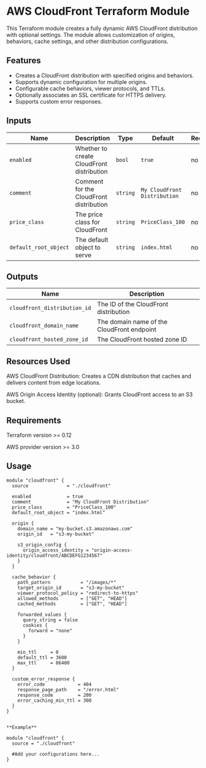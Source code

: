 # AWS CloudFront Terraform Module

This Terraform module creates a fully dynamic AWS CloudFront distribution with optional settings. The module allows customization of origins, behaviors, cache settings, and other distribution configurations.

## Features

- Creates a CloudFront distribution with specified origins and behaviors.
- Supports dynamic configuration for multiple origins.
- Configurable cache behaviors, viewer protocols, and TTLs.
- Optionally associates an SSL certificate for HTTPS delivery.
- Supports custom error responses.


## Inputs

| Name                 | Description                                | Type    | Default                     | Required |
|----------------------|--------------------------------------------|---------|-----------------------------|----------|
| `enabled`            | Whether to create CloudFront distribution  | `bool`  | `true`                      |  no      |
| `comment`            | Comment for the CloudFront distribution    | `string`| `My CloudFront Distribution`|  no      |
| `price_class`        | The price class for CloudFront             | `string`| `PriceClass_100`            |  no      |
| `default_root_object`| The default object to serve                | `string`| `index.html`                |  no      |



## Outputs

| Name                          | Description                                    |
|-------------------------------|------------------------------------------------|
| `cloudfront_distribution_id`  | The ID of the CloudFront distribution          |
| `cloudfront_domain_name`      | The domain name of the CloudFront endpoint     |
| `cloudfront_hosted_zone_id`   | The CloudFront hosted zone ID                  |



## Resources Used

AWS CloudFront Distribution: Creates a CDN distribution that caches and delivers content from edge locations.

AWS Origin Access Identity (optional): Grants CloudFront access to an S3 bucket.


## Requirements

Terraform version >= 0.12

AWS provider version >= 3.0


## Usage

```hcl
module "cloudfront" {
  source              = "./cloudfront"
  
  enabled             = true
  comment             = "My CloudFront Distribution"
  price_class         = "PriceClass_100"
  default_root_object = "index.html"

  origin {
    domain_name = "my-bucket.s3.amazonaws.com"
    origin_id   = "s3-my-bucket"

    s3_origin_config {
      origin_access_identity = "origin-access-identity/cloudfront/ABCDEFG1234567"
    }
  }

  cache_behavior {
    path_pattern           = "/images/*"
    target_origin_id       = "s3-my-bucket"
    viewer_protocol_policy = "redirect-to-https"
    allowed_methods        = ["GET", "HEAD"]
    cached_methods         = ["GET", "HEAD"]

    forwarded_values {
      query_string = false
      cookies {
        forward = "none"
      }
    }

    min_ttl     = 0
    default_ttl = 3600
    max_ttl     = 86400
  }

  custom_error_response {
    error_code            = 404
    response_page_path    = "/error.html"
    response_code         = 200
    error_caching_min_ttl = 300
  }
}


**Example**

module "cloudfront" {
  source = "./cloudfront"

  #Add your configurations here...
}
